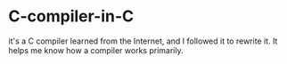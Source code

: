 # C-compiler-in-C
it's a C compiler learned from the Internet, and I followed it to rewrite it. It helps me know how a compiler works primarily.
